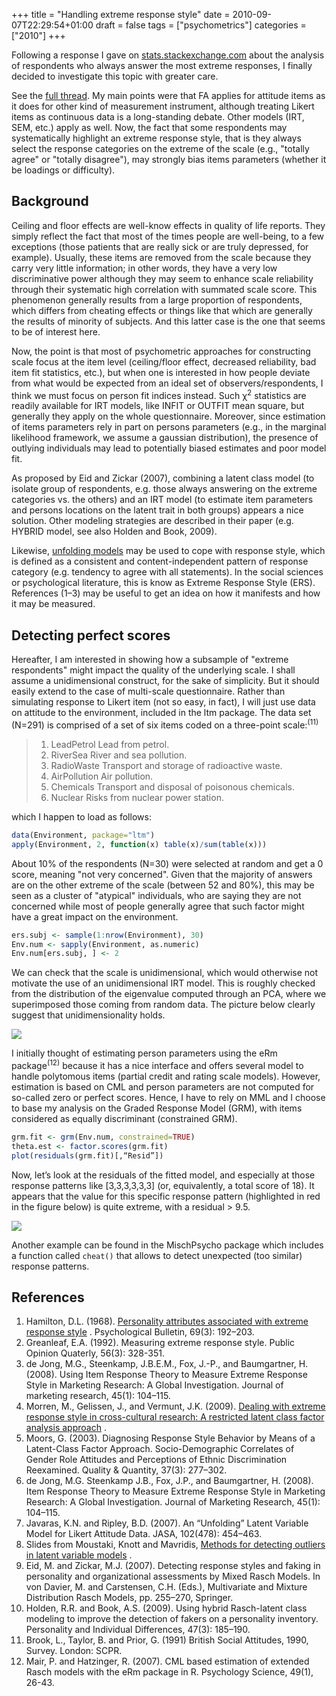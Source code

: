 +++
title = "Handling extreme response style"
date = 2010-09-07T22:29:54+01:00
draft = false
tags = ["psychometrics"]
categories = ["2010"]
+++

Following a response I gave on [stats.stackexchange.com](http://stats.stackexchange.com/) about the analysis of respondents who always answer the most extreme responses, I finally decided to investigate this topic with greater care.

See the [full thread](http://stats.stackexchange.com/questions/2374/likert-scales-analysis). My main points were that FA applies for attitude items as it does for other kind of measurement instrument, although treating Likert items as continuous data is a long-standing debate. Other models (IRT, SEM, etc.) apply as well. Now, the fact that some respondents may systematically highlight an extreme response style, that is they always select the response categories on the extreme of the scale (e.g., "totally agree" or "totally disagree"), may strongly bias items parameters (whether it be loadings or difficulty).

## Background

Ceiling and floor effects are well-know effects in quality of life reports. They simply reflect the fact that most of the times people are well-being, to a few exceptions (those patients that are really sick or are truly depressed, for example). Usually, these items are removed from the scale because they carry very little information; in other words, they have a very low discriminative power although they may seem to enhance scale reliability through their systematic high correlation with summated scale score. This phenomenon generally results from a large proportion of respondents, which differs from cheating effects or things like that which are generally the results of minority of subjects. And this latter case is the one that seems to be of interest here.

Now, the point is that most of psychometric approaches for constructing scale focus at the item level (ceiling/floor effect, decreased reliability, bad item fit statistics, etc.), but when one is interested in how people deviate from what would be expected from an ideal set of observers/respondents, I think we must focus on person fit indices instead. Such χ<sup>2</sup> statistics are readily available for IRT models, like INFIT or OUTFIT mean square, but generally they apply on the whole questionnaire. Moreover, since estimation of items parameters rely in part on persons parameters (e.g., in the marginal likelihood framework, we assume a gaussian distribution), the presence of outlying individuals may lead to potentially biased estimates and poor model fit.

As proposed by Eid and Zickar (2007), combining a latent class model (to isolate group of respondents, e.g. those always answering on the extreme categories vs. the others) and an IRT model (to estimate item parameters and persons locations on the latent trait in both groups) appears a nice solution. Other modeling strategies are described in their paper (e.g. HYBRID model, see also Holden and Book, 2009).

Likewise, [unfolding models](http://www.psychology.gatech.edu/unfolding/publications.html) may be used to cope with response style, which is defined as a consistent and content-independent pattern of response category (e.g. tendency to agree with all statements). In the social sciences or psychological literature, this is know as Extreme Response Style (ERS). References (1–3) may be useful to get an idea on how it manifests and how it may be measured.

## Detecting perfect scores

Hereafter, I am interested in showing how a subsample of "extreme respondents" might impact the quality of the underlying scale. I shall assume a unidimensional construct, for the sake of simplicity. But it should easily extend to the case of multi-scale questionnaire. Rather than simulating response to Likert item (not so easy, in fact), I will just use data on attitude to the environment, included in the ltm package. The data set (N=291) is comprised of a set of six items coded on a three-point scale:<sup>(11)</sup>

> 1. LeadPetrol Lead from petrol.
> 2. RiverSea River and sea pollution.
> 3. RadioWaste Transport and storage of radioactive waste.
> 4. AirPollution Air pollution.
> 5. Chemicals Transport and disposal of poisonous chemicals.
> 6. Nuclear Risks from nuclear power station.

which I happen to load as follows:

```r
data(Environment, package="ltm")
apply(Environment, 2, function(x) table(x)/sum(table(x)))
```

About 10% of the respondents (N=30) were selected at random and get a 0 score, meaning "not very concerned". Given that the majority of answers are on the other extreme of the scale (between 52 and 80%), this may be seen as a cluster of "atypical" individuals, who are saying they are not concerned while most of people generally agree that such factor might have a great impact on the environment.

```r
ers.subj <- sample(1:nrow(Environment), 30)
Env.num <- sapply(Environment, as.numeric)
Env.num[ers.subj, ] <- 2
```

We can check that the scale is unidimensional, which would otherwise not motivate the use of an unidimensional IRT model. This is roughly checked from the distribution of the eigenvalue computed through an PCA, where we superimposed those coming from random data. The picture below clearly suggest that unidimensionality holds.

![](/img/20100912170857.png)

I initially thought of estimating person parameters using the eRm package<sup>(12)</sup> because it has a nice interface and offers several model to handle polytomous items (partial credit and rating scale models). However, estimation is based on CML and person parameters are not computed for so-called zero or perfect scores. Hence, I have to rely on MML and I choose to base my analysis on the Graded Response Model (GRM), with items considered as equally discriminant (constrained GRM).

```r
grm.fit <- grm(Env.num, constrained=TRUE)
theta.est <- factor.scores(grm.fit)
plot(residuals(grm.fit)[,“Resid”])
```

Now, let’s look at the residuals of the fitted model, and especially at those response patterns like [3,3,3,3,3,3] (or, equivalently, a total score of 18). It appears that the value for this specific response pattern (highlighted in red in the figure below) is quite extreme, with a residual > 9.5.

![](/img/20100912175539.png)

Another example can be found in the MischPsycho package which includes a function called `cheat()` that allows to detect unexpected (too similar) response patterns.

## References

1. Hamilton, D.L. (1968). [Personality attributes associated with extreme response style](http://www.psych.umn.edu/faculty/waller/classes/meas08/Readings/Hamilton1968.pdf) <i class="fa fa-chain-broken fa-1x"></i>. Psychological Bulletin, 69(3): 192–203.
2. Greanleaf, E.A. (1992). Measuring extreme response style. Public Opinion Quaterly, 56(3): 328-351.
3. de Jong, M.G., Steenkamp, J.B.E.M., Fox, J.-P., and Baumgartner, H. (2008). Using Item Response Theory to Measure Extreme Response Style in Marketing Research: A Global Investigation. Journal of marketing research, 45(1): 104–115.
4. Morren, M., Gelissen, J., and Vermunt, J.K. (2009). [Dealing with extreme response style in cross-cultural research: A restricted latent class factor analysis approach](http://spitswww.uvt.nl/~vermunt/morren2009.pdf) <i class="fa fa-chain-broken fa-1x"></i>.
5. Moors, G. (2003). Diagnosing Response Style Behavior by Means of a Latent-Class Factor Approach. Socio-Demographic Correlates of Gender Role Attitudes and Perceptions of Ethnic Discrimination Reexamined. Quality & Quantity, 37(3): 277–302.
6. de Jong, M.G. Steenkamp J.B., Fox, J.P., and Baumgartner, H. (2008). Item Response Theory to Measure Extreme Response Style in Marketing Research: A Global Investigation. Journal of Marketing Research, 45(1): 104–115.
7. Javaras, K.N. and Ripley, B.D. (2007). An “Unfolding” Latent Variable Model for Likert Attitude Data. JASA, 102(478): 454–463.
8. Slides from Moustaki, Knott and Mavridis, [Methods for detecting outliers in latent variable models](http://www.rcec.nl/Publicaties/Downloads%2025ste%20IRT%20workshop/Irini%20Moustaki.pdf) <i class="fa fa-chain-broken fa-1x"></i>.
9. Eid, M. and Zickar, M.J. (2007). Detecting response styles and faking in personality and organizational assessments by Mixed Rasch Models. In von Davier, M. and Carstensen, C.H. (Eds.), Multivariate and Mixture Distribution Rasch Models, pp. 255–270, Springer.
10. Holden, R.R. and Book, A.S. (2009). Using hybrid Rasch-latent class modeling to improve the detection of fakers on a personality inventory. Personality and Individual Differences, 47(3): 185–190.
11. Brook, L., Taylor, B. and Prior, G. (1991) British Social Attitudes, 1990, Survey. London: SCPR.
12. Mair, P. and Hatzinger, R. (2007). CML based estimation of extended Rasch models with the eRm package in R. Psychology Science, 49(1), 26-43.

